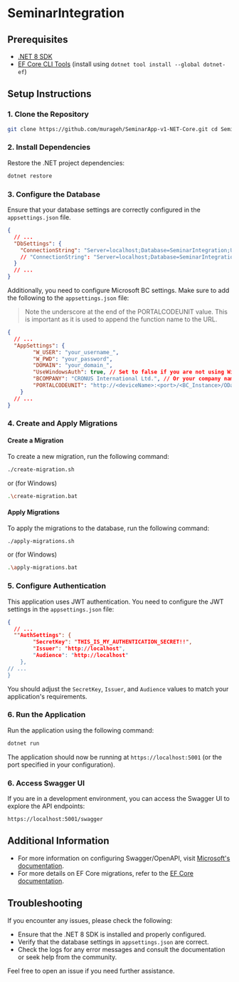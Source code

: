 # SeminarIntegration

## Prerequisites

- [.NET 8 SDK](https://dotnet.microsoft.com/download/dotnet/8.0)
- [EF Core CLI Tools](https://docs.microsoft.com/en-us/ef/core/cli/dotnet) (install using `dotnet tool install --global dotnet-ef`)

## Setup Instructions

### 1. Clone the Repository

```bash
git clone https://github.com/murageh/SeminarApp-v1-NET-Core.git cd SeminarIntegration
```

### 2. Install Dependencies

Restore the .NET project dependencies:

```bash
dotnet restore
```

### 3. Configure the Database

Ensure that your database settings are correctly configured in the `appsettings.json` file.

```json
{
  // ...
  "DbSettings": {
	"ConnectionString": "Server=localhost;Database=SeminarIntegration;User Id=sa;Password=your_password;"
	// "ConnectionString": "Server=localhost;Database=SeminarIntegration;Integrated Security=true;TrustServerCertificate=true;" // For Windows Authentication
  }
  // ...
}
```

Additionally, you need to configure Microsoft BC settings. Make sure to add the following to the `appsettings.json` file:
> Note the underscore at the end of the PORTALCODEUNIT value. This is important as it is used to append the function name to the URL.
```json
{
  // ...
  "AppSettings": {
        "W_USER": "your_username_",
        "W_PWD": "your_password",
        "DOMAIN": "your_domain_",
        "UseWindowsAuth": true, // Set to false if you are not using Windows Authentication. If set to false, you need to provide the above username, password, and domain settings.
        "BCOMPANY": "CRONUS International Ltd.", // Or your company name
        "PORTALCODEUNIT": "http://<deviceName>:<port>/<BC_Instance>/ODataV4/<Exposed_Webservice_Name>_" // e.g. http://desktop-v789:7048/BC240/ODataV4/MyWebservice_
    }
  // ...
}
```

### 4. Create and Apply Migrations

#### Create a Migration

To create a new migration, run the following command:

```bash
./create-migration.sh 
```
or (for Windows)

```bash
.\create-migration.bat
```

#### Apply Migrations

To apply the migrations to the database, run the following command:

```bash
./apply-migrations.sh
```
or (for Windows)

```bash
.\apply-migrations.bat
```


### 5. Configure Authentication

This application uses JWT authentication. You need to configure the JWT settings in the `appsettings.json` file:
```json
{
  // ...
  ""AuthSettings": {
        "SecretKey": "THIS_IS_MY_AUTHENTICATION_SECRET!!",
        "Issuer": "http://localhost",
        "Audience": "http://localhost"
    },
// ...
}
```

You should adjust the `SecretKey`, `Issuer`, and `Audience` values to match your application's requirements.


### 6. Run the Application

Run the application using the following command:

```bash
dotnet run
```

The application should now be running at `https://localhost:5001` (or the port specified in your configuration).

### 6. Access Swagger UI

If you are in a development environment, you can access the Swagger UI to explore the API endpoints:

```
https://localhost:5001/swagger
```


## Additional Information

- For more information on configuring Swagger/OpenAPI, visit [Microsoft's documentation](https://aka.ms/aspnetcore/swashbuckle).
- For more details on EF Core migrations, refer to the [EF Core documentation](https://docs.microsoft.com/en-us/ef/core/managing-schemas/migrations/).

## Troubleshooting

If you encounter any issues, please check the following:

- Ensure that the .NET 8 SDK is installed and properly configured.
- Verify that the database settings in `appsettings.json` are correct.
- Check the logs for any error messages and consult the documentation or seek help from the community.

Feel free to open an issue if you need further assistance.
